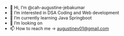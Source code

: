 - 👋 Hi, I’m @cah-augustine-jebakumar
- 👀 I’m interested in DSA Coding and Web development
- 🌱 I’m currently learning Java Springboot
- 💞️ I’m looking on 
- 📫 How to reach me ->  augustinev01@gmail.com 

<!---
cah-augustine-jebakumar/cah-augustine-jebakumar is a ✨ special ✨ repository because its `README.md` (this file) appears on your GitHub profile.
You can click the Preview link to take a look at your changes.
--->

